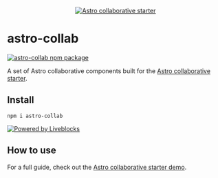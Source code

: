<p align="center">
  <a href="https://liveblocks.io">
    <img src="https://astro-collaborative-starter.ctnicholas.dev/header.svg" alt="Astro collaborative starter" />
  </a>
</p>

# astro-collab

<p>
  <a href="https://www.npmjs.com/package/astro-collab">
    <img src="https://img.shields.io/npm/v/astro-collab" alt="astro-collab npm package" />
  </a>
</p>


A set of Astro collaborative components built for the [Astro collaborative starter](https://github.com/CTNicholas/astro-collaborative-starter).

## Install
```
npm i astro-collab
```

<a href="https://liveblocks.io">![Powered by Liveblocks](https://astro-collaborative-starter.ctnicholas.dev/poweredbyliveblocks.svg)</a>



## How to use
For a full guide, check out the [Astro collaborative starter demo](https://astro-collaborative-starter.ctnicholas.dev/).

